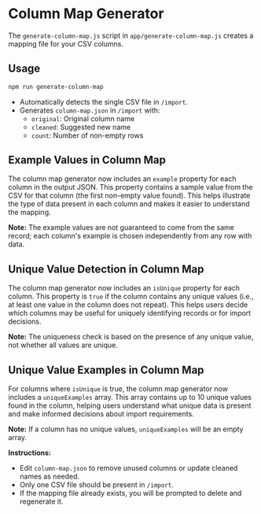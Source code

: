 # Column Map Generator

The `generate-column-map.js` script in `app/generate-column-map.js` creates a mapping file for your CSV columns.

## Usage
```sh
npm run generate-column-map
```

- Automatically detects the single CSV file in `/import`.
- Generates `column-map.json` in `/import` with:
  - `original`: Original column name
  - `cleaned`: Suggested new name
  - `count`: Number of non-empty rows

## Example Values in Column Map

The column map generator now includes an `example` property for each column in the output JSON. This property contains a sample value from the CSV for that column (the first non-empty value found). This helps illustrate the type of data present in each column and makes it easier to understand the mapping.

**Note:** The example values are not guaranteed to come from the same record; each column's example is chosen independently from any row with data.

## Unique Value Detection in Column Map

The column map generator now includes an `isUnique` property for each column. This property is `true` if the column contains any unique values (i.e., at least one value in the column does not repeat). This helps users decide which columns may be useful for uniquely identifying records or for import decisions.

**Note:** The uniqueness check is based on the presence of any unique value, not whether all values are unique.

## Unique Value Examples in Column Map

For columns where `isUnique` is true, the column map generator now includes a `uniqueExamples` array. This array contains up to 10 unique values found in the column, helping users understand what unique data is present and make informed decisions about import requirements.

**Note:** If a column has no unique values, `uniqueExamples` will be an empty array.

**Instructions:**
- Edit `column-map.json` to remove unused columns or update cleaned names as needed.
- Only one CSV file should be present in `/import`.
- If the mapping file already exists, you will be prompted to delete and regenerate it.
